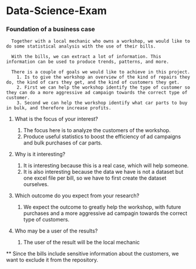 # Data-Science-Exam

### Foundation of a business case
      Together with a local mechanic who owns a workshop, we would like to do some statistical analysis with the use of their bills.
      
      With the bills, we can extract a lot of information. This information can be used to produce trends, patterns, and more. 
      
      There is a couple of goals we would like to achieve in this project. 
        1. Is to give the workshop an overview of the kind of repairs they do, the kind of cars they get, and the kind of customers they get. 
        2. First we can help the workshop identify the type of customer so they can do a more aggressive ad campaign towards the correct type of customer.
        3. Second we can help the workshop identify what car parts to buy in bulk, and therefore increase profits. 
        
1. What is the focus of your interest?
      1. The focus here is to analyze the customers of the workshop.
      2. Produce useful statistics to boost the efficiency of ad campaigns and bulk purchases of car parts. 

2. Why is it interesting?
      1. It is interesting because this is a real case, which will help someone.
      2. It is also interesting because the data we have is not a dataset but one excel file per bill, so we have to first create the dataset ourselves.

3. Which outcome do you expect from your research?
      1. We expect the outcome to greatly help the workshop, with future purchases and a more aggressive ad campagin towards the correct type of customers.

4. Who may be a user of the results?
      1. The user of the result will be the local mechanic


** Since the bills include sensitive information about the customers, we want to exclude it from the repository.
